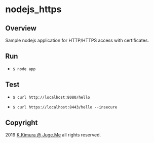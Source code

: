 # nodejs_https


## Overview

Sample nodejs application for HTTP/HTTPS access with certificates.


## Run

- `$ node app`


## Test

- `$ curl http://localhost:8080/hello`

- `$ curl https://localhost:8443/hello --insecure`


## Copyright

2019 [K.Kimura @ Juge.Me](https://github.com/dotnsf) all rights reserved.


